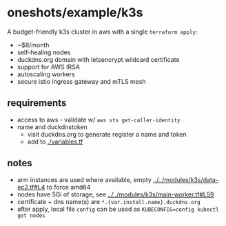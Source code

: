 # oneshots/example/k3s

A budget-friendly k3s cluster in aws with a single `terraform apply`:

- ~$8/month
- self-healing nodes
- duckdns.org domain with letsencrypt wildcard certificate
- support for AWS IRSA
- autoscaling workers
- secure istio ingress gateway and mTLS mesh

## requirements

- access to aws - validate w/ `aws sts get-caller-identity`
- name and duckdnstoken
  - visit duckdns.org to generate register a name and token
  - add to [./variables.tf](./variables.tf)

## notes

- arm instances are used where available, empty [../../modules/k3s/data-ec2.tf#L4](../../modules/k3s/data-ec2.tf#L4) to force amd64
- nodes have 5Gi of storage, see [../../modules/k3s/main-worker.tf#L59](../../modules/k3s/main-worker.tf#L59)
- certificate + dns name(s) are `*.{var.install.name}.duckdns.org`
- after apply, local file `config` can be used as `KUBECONFIG=config kubectl get nodes`
